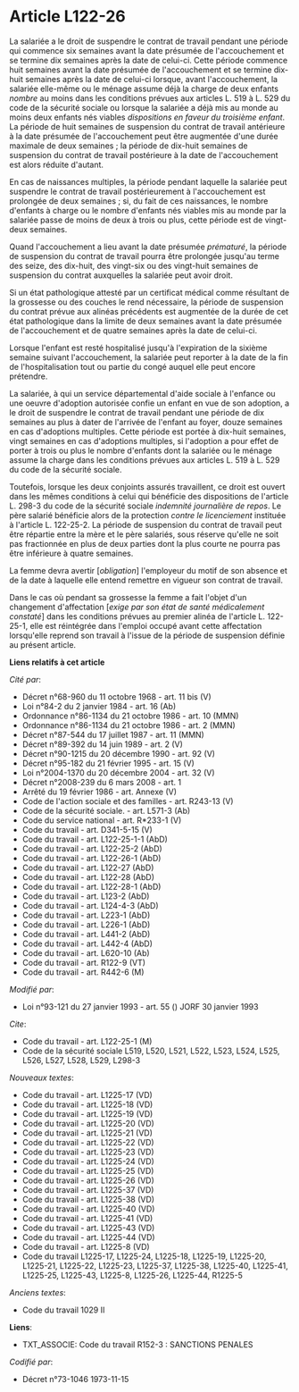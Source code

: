 # Article L122-26

La salariée a le droit de suspendre le contrat de travail pendant une période qui commence six semaines avant la date
présumée de l'accouchement et se termine dix semaines après la date de celui-ci. Cette période commence huit semaines avant
la date présumée de l'accouchement et se termine dix-huit semaines après la date de celui-ci lorsque, avant l'accouchement,
la salariée elle-même ou le ménage assume déjà la charge de deux enfants *nombre* au moins dans les conditions prévues aux
articles L. 519 à L. 529 du code de la sécurité sociale ou lorsque la salariée a déjà mis au monde au moins deux enfants nés
viables *dispositions en faveur du troisième enfant*. La période de huit semaines de suspension du contrat de travail
antérieure à la date présumée de l'accouchement peut être augmentée d'une durée maximale de deux semaines ; la période de
dix-huit semaines de suspension du contrat de travail postérieure à la date de l'accouchement est alors réduite d'autant.

En cas de naissances multiples, la période pendant laquelle la salariée peut suspendre le contrat de travail postérieurement
à l'accouchement est prolongée de deux semaines ; si, du fait de ces naissances, le nombre d'enfants à charge ou le nombre
d'enfants nés viables mis au monde par la salariée passe de moins de deux à trois ou plus, cette période est de vingt-deux
semaines.

Quand l'accouchement a lieu avant la date présumée *prématuré*, la période de suspension du contrat de travail pourra être
prolongée jusqu'au terme des seize, des dix-huit, des vingt-six ou des vingt-huit semaines de suspension du contrat
auxquelles la salariée peut avoir droit.

Si un état pathologique attesté par un certificat médical comme résultant de la grossesse ou des couches le rend nécessaire,
la période de suspension du contrat prévue aux alinéas précédents est augmentée de la durée de cet état pathologique dans la
limite de deux semaines avant la date présumée de l'accouchement et de quatre semaines après la date de celui-ci.

Lorsque l'enfant est resté hospitalisé jusqu'à l'expiration de la sixième semaine suivant l'accouchement, la salariée peut
reporter à la date de la fin de l'hospitalisation tout ou partie du congé auquel elle peut encore prétendre.

La salariée, à qui un service départemental d'aide sociale à l'enfance ou une oeuvre d'adoption autorisée confie un enfant en
vue de son adoption, a le droit de suspendre le contrat de travail pendant une période de dix semaines au plus à dater de
l'arrivée de l'enfant au foyer, douze semaines en cas d'adoptions multiples. Cette période est portée à dix-huit semaines,
vingt semaines en cas d'adoptions multiples, si l'adoption a pour effet de porter à trois ou plus le nombre d'enfants dont la
salariée ou le ménage assume la charge dans les conditions prévues aux articles L. 519 à L. 529 du code de la sécurité
sociale.

Toutefois, lorsque les deux conjoints assurés travaillent, ce droit est ouvert dans les mêmes conditions à celui qui
bénéficie des dispositions de l'article L. 298-3 du code de la sécurité sociale *indemnité journalière de repos*. Le père
salarié bénéficie alors de la protection *contre le licenciement* instituée à l'article L. 122-25-2. La période de suspension
du contrat de travail peut être répartie entre la mère et le père salariés, sous réserve qu'elle ne soit pas fractionnée en
plus de deux parties dont la plus courte ne pourra pas être inférieure à quatre semaines.

La femme devra avertir [*obligation*] l'employeur du motif de son absence et de la date à laquelle elle entend remettre en
vigueur son contrat de travail.

Dans le cas où pendant sa grossesse la femme a fait l'objet d'un changement d'affectation [*exige par son état de santé
médicalement constaté*] dans les conditions prévues au premier alinéa de l'article L. 122-25-1, elle est réintégrée dans
l'emploi occupé avant cette affectation lorsqu'elle reprend son travail à l'issue de la période de suspension définie au
présent article.

**Liens relatifs à cet article**

_Cité par_:

  - Décret n°68-960 du 11 octobre 1968 - art. 11 bis (V)
  - Loi n°84-2 du 2 janvier 1984 - art. 16 (Ab)
  - Ordonnance n°86-1134 du 21 octobre 1986 - art. 10 (MMN)
  - Ordonnance n°86-1134 du 21 octobre 1986 - art. 2 (MMN)
  - Décret n°87-544 du 17 juillet 1987 - art. 11 (MMN)
  - Décret n°89-392 du 14 juin 1989 - art. 2 (V)
  - Décret n°90-1215 du 20 décembre 1990 - art. 92 (V)
  - Décret n°95-182 du 21 février 1995 - art. 15 (V)
  - Loi n°2004-1370 du 20 décembre 2004 - art. 32 (V)
  - Décret n°2008-239 du 6 mars 2008 - art. 1
  - Arrêté du 19 février 1986 - art. Annexe (V)
  - Code de l'action sociale et des familles - art. R243-13 (V)
  - Code de la sécurité sociale. - art. L571-3 (Ab)
  - Code du service national - art. R*233-1 (V)
  - Code du travail - art. D341-5-15 (V)
  - Code du travail - art. L122-25-1-1 (AbD)
  - Code du travail - art. L122-25-2 (AbD)
  - Code du travail - art. L122-26-1 (AbD)
  - Code du travail - art. L122-27 (AbD)
  - Code du travail - art. L122-28 (AbD)
  - Code du travail - art. L122-28-1 (AbD)
  - Code du travail - art. L123-2 (AbD)
  - Code du travail - art. L124-4-3 (AbD)
  - Code du travail - art. L223-1 (AbD)
  - Code du travail - art. L226-1 (AbD)
  - Code du travail - art. L441-2 (AbD)
  - Code du travail - art. L442-4 (AbD)
  - Code du travail - art. L620-10 (Ab)
  - Code du travail - art. R122-9 (VT)
  - Code du travail - art. R442-6 (M)

_Modifié par_:

  - Loi n°93-121 du 27 janvier 1993 - art. 55 () JORF 30 janvier 1993

_Cite_:

  - Code du travail - art. L122-25-1 (M)
  - Code de la sécurité sociale L519, L520, L521, L522, L523, L524, L525, L526, L527, L528, L529, L298-3

_Nouveaux textes_:

  - Code du travail - art. L1225-17 (VD)
  - Code du travail - art. L1225-18 (VD)
  - Code du travail - art. L1225-19 (VD)
  - Code du travail - art. L1225-20 (VD)
  - Code du travail - art. L1225-21 (VD)
  - Code du travail - art. L1225-22 (VD)
  - Code du travail - art. L1225-23 (VD)
  - Code du travail - art. L1225-24 (VD)
  - Code du travail - art. L1225-25 (VD)
  - Code du travail - art. L1225-26 (VD)
  - Code du travail - art. L1225-37 (VD)
  - Code du travail - art. L1225-38 (VD)
  - Code du travail - art. L1225-40 (VD)
  - Code du travail - art. L1225-41 (VD)
  - Code du travail - art. L1225-43 (VD)
  - Code du travail - art. L1225-44 (VD)
  - Code du travail - art. L1225-8 (VD)
  - Code du travail L1225-17, L1225-24, L1225-18, L1225-19, L1225-20, L1225-21, L1225-22, L1225-23, L1225-37, L1225-38, L1225-40, L1225-41, L1225-25, L1225-43, L1225-8, L1225-26, L1225-44, R1225-5

_Anciens textes_:

  - Code du travail 1029 II

**Liens**:

  - TXT_ASSOCIE: Code du travail R152-3 : SANCTIONS PENALES

_Codifié par_:

  - Décret n°73-1046 1973-11-15
